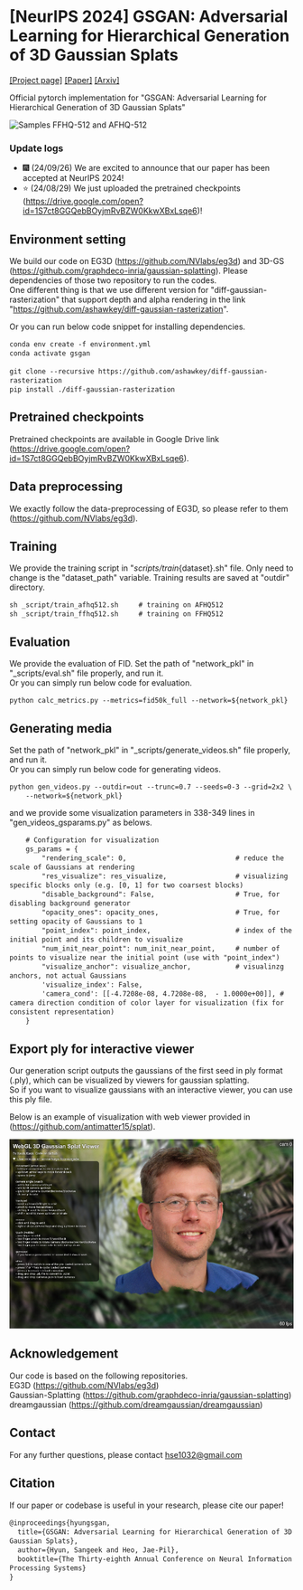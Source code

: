 # [NeurIPS 2024] GSGAN: Adversarial Learning for Hierarchical Generation of 3D Gaussian Splats

<a href="https://hse1032.github.io/gsgan" target="_blank">[Project page]</a>
<a href="https://arxiv.org/abs/2406.02968" target="_blank">[Paper]</a>
<a href="https://arxiv.org/abs/2406.02968" target="_blank">[Arxiv]</a>
<!-- <a href="https://openreview.net/forum?id=U2WjB9xxZ9q" target="_blank">[OpenReview]</a> -->

Official pytorch implementation for "GSGAN: Adversarial Learning for Hierarchical Generation of 3D Gaussian Splats"

![Samples FFHQ-512 and AFHQ-512](assets/examples.jpg)


### Update logs
- 🎆 (24/09/26) We are excited to announce that our paper has been accepted at NeurIPS 2024!
- :star: (24/08/29) We just uploaded the pretrained checkpoints (https://drive.google.com/open?id=1S7ct8GGQebBOyjmRvBZW0KkwXBxLsqe6)!

## Environment setting
We build our code on EG3D (https://github.com/NVlabs/eg3d) and 3D-GS (https://github.com/graphdeco-inria/gaussian-splatting).
Please dependencies of those two repository to run the codes. \
One different thing is that we use different version for "diff-gaussian-rasterization" that support depth and alpha rendering in the link "https://github.com/ashawkey/diff-gaussian-rasterization".

Or you can run below code snippet for installing dependencies.

```
conda env create -f environment.yml
conda activate gsgan

git clone --recursive https://github.com/ashawkey/diff-gaussian-rasterization
pip install ./diff-gaussian-rasterization
```

## Pretrained checkpoints
Pretrained checkpoints are available in Google Drive link (https://drive.google.com/open?id=1S7ct8GGQebBOyjmRvBZW0KkwXBxLsqe6).


## Data preprocessing
We exactly follow the data-preprocessing of EG3D, so please refer to them (https://github.com/NVlabs/eg3d).


## Training
We provide the training script in "_scripts/train_{dataset}.sh" file.
Only need to change is the "dataset_path" variable.
Training results are saved at "outdir" directory.
```
sh _script/train_afhq512.sh     # training on AFHQ512
sh _script/train_ffhq512.sh     # training on FFHQ512
```


## Evaluation
We provide the evaluation of FID.
Set the path of "network_pkl" in "_scripts/eval.sh" file properly, and run it. \
Or you can simply run below code for evaluation.

```
python calc_metrics.py --metrics=fid50k_full --network=${network_pkl}
```


## Generating media
Set the path of "network_pkl" in "_scripts/generate_videos.sh" file properly, and run it. \
Or you can simply run below code for generating videos.

```
python gen_videos.py --outdir=out --trunc=0.7 --seeds=0-3 --grid=2x2 \
    --network=${network_pkl}
```

and we provide some visualization parameters in 338-349 lines in "gen_videos_gsparams.py" as belows.

```
    # Configuration for visualization
    gs_params = {
        "rendering_scale": 0,                           # reduce the scale of Gaussians at rendering
        "res_visualize": res_visualize,                 # visualizing specific blocks only (e.g. [0, 1] for two coarsest blocks)
        "disable_background": False,                    # True, for disabling background generator
        "opacity_ones": opacity_ones,                   # True, for setting opacity of Gaussians to 1
        "point_index": point_index,                     # index of the initial point and its children to visualize
        "num_init_near_point": num_init_near_point,     # number of points to visualize near the initial point (use with "point_index")
        "visualize_anchor": visualize_anchor,           # visualinzg anchors, not actual Gaussians
        'visualize_index': False,                       
        'camera_cond': [[-4.7208e-08, 4.7208e-08,  - 1.0000e+00]], # camera direction condition of color layer for visualization (fix for consistent representation)
    }
```

## Export ply for interactive viewer

Our generation script outputs the gaussians of the first seed in ply format (.ply), which can be visualized by viewers for gaussian splatting. \
So if you want to visualize gaussians with an interactive viewer, you can use this ply file.

Below is an example of visualization with web viewer provided in (https://github.com/antimatter15/splat).

![Samples FFHQ-512 and AFHQ-512](assets/viewer_example.png)


## Acknowledgement
Our code is based on the following repositories. \
EG3D (https://github.com/NVlabs/eg3d) \
Gaussian-Splatting (https://github.com/graphdeco-inria/gaussian-splatting) \
dreamgaussian (https://github.com/dreamgaussian/dreamgaussian)


## Contact
For any further questions, please contact hse1032@gmail.com


## Citation
If our paper or codebase is useful in your research, please cite our paper!
```
@inproceedings{hyungsgan,
  title={GSGAN: Adversarial Learning for Hierarchical Generation of 3D Gaussian Splats},
  author={Hyun, Sangeek and Heo, Jae-Pil},
  booktitle={The Thirty-eighth Annual Conference on Neural Information Processing Systems}
}
```
